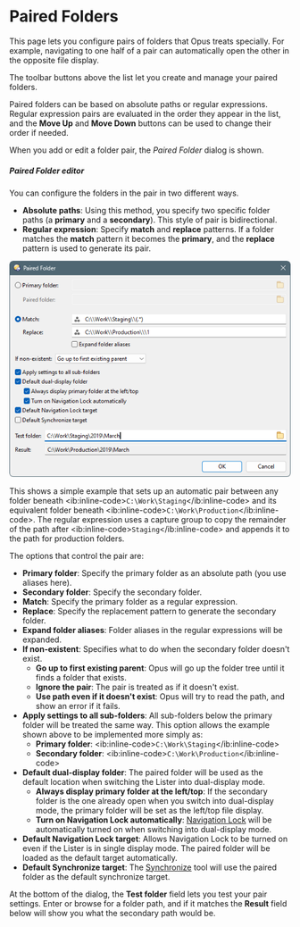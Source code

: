 # Paired Folders

This page lets you configure pairs of folders that Opus treats specially. For example, navigating to one half of a pair can automatically open the other in the opposite file display.

The toolbar buttons above the list let you create and manage your paired folders.

Paired folders can be based on absolute paths or regular expressions. Regular expression pairs are evaluated in the order they appear in the list, and the **Move Up** and **Move Down** buttons can be used to change their order if needed.

When you add or edit a folder pair, the *Paired Folder* dialog is shown.

##### Paired Folder editor

You can configure the folders in the pair in two different ways.

- **Absolute paths**: Using this method, you specify two specific folder paths (a **primary** and a **secondary**). This style of pair is bidirectional.
- **Regular expression**: Specify **match** and **replace** patterns. If a folder matches the **match** pattern it becomes the **primary**, and the **replace** pattern is used to generate its pair.

![](/Manual/images/media/13/paired_folder.png)

This shows a simple example that sets up an automatic pair between any folder beneath \<ib:inline-code\>`C:\Work\Staging`\</ib:inline-code\> and its equivalent folder beneath \<ib:inline-code\>`C:\Work\Production`\</ib:inline-code\>. The regular expression uses a capture group to copy the remainder of the path after \<ib:inline-code\>`Staging`\</ib:inline-code\> and appends it to the path for production folders.

The options that control the pair are:

- **Primary folder**: Specify the primary folder as an absolute path (you use aliases here).
- **Secondary folder**: Specify the secondary folder.
- **Match**: Specify the primary folder as a regular expression.
- **Replace**: Specify the replacement pattern to generate the secondary folder.
- **Expand folder aliases**: Folder aliases in the regular expressions will be expanded.
- **If non-existent**: Specifies what to do when the secondary folder doesn't exist.
  - **Go up to first existing parent**: Opus will go up the folder tree until it finds a folder that exists.
  - **Ignore the pair**: The pair is treated as if it doesn't exist.
  - **Use path even if it doesn't exist**: Opus will try to read the path, and show an error if it fails.
- **Apply settings to all sub-folders**: All sub-folders below the primary folder will be treated the same way. This option allows the example shown above to be implemented more simply as:
  - **Primary folder**: \<ib:inline-code\>`C:\Work\Staging`\</ib:inline-code\>
  - **Secondary folder**: \<ib:inline-code\>`C:\Work\Production`\</ib:inline-code\>
- **Default dual-display folder**: The paired folder will be used as the default location when switching the Lister into dual-display mode.
  - **Always display primary folder at the left/top**: If the secondary folder is the one already open when you switch into dual-display mode, the primary folder will be set as the left/top file display.
  - **Turn on Navigation Lock automatically**: [Navigation Lock](/Manual/basic_concepts/the_lister/dual_display/navigation_lock.md) will be automatically turned on when switching into dual-display mode.
- **Default Navigation Lock target**: Allows Navigation Lock to be turned on even if the Lister is in single display mode. The paired folder will be loaded as the default target automatically.
- **Default Synchronize target**: The [Synchronize](/Manual/file_operations/copying_moving_and_deleting_files/copying_updated_files/synchronize.md) tool will use the paired folder as the default synchronize target.

At the bottom of the dialog, the **Test folder** field lets you test your pair settings. Enter or browse for a folder path, and if it matches the **Result** field below will show you what the secondary path would be.
